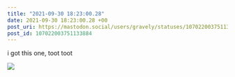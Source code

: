 ```yaml
---
title: "2021-09-30 18:23:00.28"
date: 2021-09-30 18:23:00.28 +00
post_uri: https://mastodon.social/users/gravely/statuses/107022003751133884
post_id: 107022003751133884
---
```

i got this one, toot toot


![](/images/107022003698992238.png)


